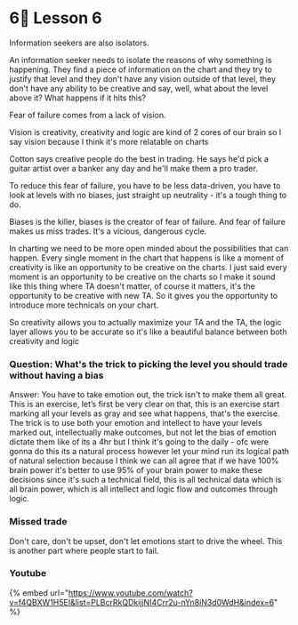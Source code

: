 # 6⃣ Lesson 6

Information seekers are also isolators.

An information seeker needs to isolate the reasons of why something is happening. They find a piece of information on the chart and they try to justify that level and they don't have any vision outside of that level, they don't have any ability to be creative and say, well, what about the level above it? What happens if it hits this?&#x20;

Fear of failure comes from a lack of vision.

Vision is creativity, creativity and logic are kind of 2 cores of our brain so I say vision because I think it's more relatable on charts&#x20;

Cotton says creative people do the best in trading. He says he'd pick a guitar artist over a banker any day and he'll make them a pro trader.&#x20;

To reduce this fear of failure, you have to be less data-driven, you have to look at levels with no biases, just straight up neutrality - it's a tough thing to do.

Biases is the killer, biases is the creator of fear of failure. And fear of failure makes us miss trades. It's a vicious, dangerous cycle.

In charting we need to be more open minded about the possibilities that can happen. Every single moment in the chart that happens is like a moment of creativity is like an opportunity to be creative on the charts. I just said every moment is an opportunity to be creative on the charts so I make it sound like this thing where TA doesn't matter, of course it matters, it's the opportunity to be creative with new TA. So it gives you the opportunity to introduce more technicals on your chart.&#x20;

So creativity allows you to actually maximize your TA and the TA, the logic layer allows you to be accurate so it's like a beautiful balance between both creativity and logic



### Question: What's the trick to picking the level you should trade without having a bias&#x20;

Answer: You have to take emotion out, the trick isn't to make them all great. This is an exercise, let’s first be very clear on that, this is an exercise start marking all your levels as gray and see what happens, that's the exercise. The trick is to use both your emotion and intellect to have your levels marked out, intellectually make outcomes, but not let the bias of emotion dictate them like of its a 4hr but I think it's going to the daily - ofc were gonna do this its a natural process however let your mind run its logical path of natural selection because I think we can all agree that if we have 100% brain power it's better to use 95% of your brain power to make these decisions since it's such a technical field, this is all technical data which is all brain power, which is all intellect and logic flow and outcomes through logic.

### &#x20;Missed trade

Don't care, don't be upset, don't let emotions start to drive the wheel. This is another part where people start to fail.

### Youtube

{% embed url="https://www.youtube.com/watch?v=f4QBXW1H5EI&list=PLBcrRkQDkijjNI4Crr2u-nYn8iN3d0WdH&index=6" %}

